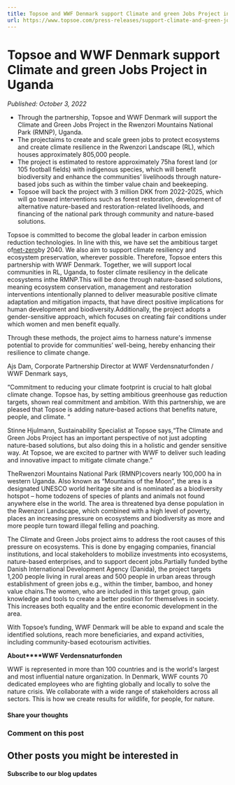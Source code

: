 ```yaml
---
title: Topsoe and WWF Denmark support Climate and green Jobs Project in Uganda
url: https://www.topsoe.com/press-releases/support-climate-and-green-jobs-project-in-uganda#main-content
---
```


# Topsoe and WWF Denmark support Climate and green Jobs Project in Uganda

*Published: October 3, 2022*

- Through the partnership, Topsoe and WWF Denmark will support the Climate and Green Jobs Project in the Rwenzori Mountains National Park (RMNP), Uganda.
- The projectaims to create and scale green jobs to protect ecosystems and create climate resilience in the Rwenzori Landscape (RL), which houses approximately 805,000 people.
- The project is estimated to restore approximately 75ha forest land (or 105 football fields) with indigenous species, which will benefit biodiversity and enhance the communities’ livelihoods through nature-based jobs such as within the timber value chain and beekeeping.
- Topsoe will back the project with 3 million DKK from 2022-2025, which will go toward interventions such as forest restoration, development of alternative nature-based and restoration-related livelihoods, and financing of the national park through community and nature-based solutions.

Topsoe is committed to become the global leader in carbon emission reduction technologies. In line with this, we have set the ambitious target of[net-zero](https://blog.topsoe.com/industry-leading-net-zero-targets)by 2040. We also aim to support climate resiliency and ecosystem preservation, wherever possible. Therefore, Topsoe enters this partnership with WWF Denmark. Together, we will support local communities in RL, Uganda, to foster climate resiliency in the delicate ecosystems inthe RMNP.This will be done through nature-based solutions, meaning ecosystem conservation, management and restoration interventions intentionally planned to deliver measurable positive climate adaptation and mitigation impacts, that have direct positive implications for human development and biodiversity.Additionally, the project adopts a gender-sensitive approach, which focuses on creating fair conditions under which women and men benefit equally.

Through these methods, the project aims to harness nature's immense potential to provide for communities’ well-being, hereby enhancing their resilience to climate change.

Ajs Dam, Corporate Partnership Director at WWF Verdensnaturfonden / WWF Denmark says,

“Commitment to reducing your climate footprint is crucial to halt global climate change. Topsoe has, by setting ambitious greenhouse gas reduction targets, shown real commitment and ambition. With this partnership, we are pleased that Topsoe is adding nature-based actions that benefits nature, people, and climate. “

Stinne Hjulmann, Sustainability Specialist at Topsoe says,“The Climate and Green Jobs Project has an important perspective of not just adopting nature-based solutions, but also doing this in a holistic and gender sensitive way. At Topsoe, we are excited to partner with WWF to deliver such leading and innovative impact to mitigate climate change.”

TheRwenzori Mountains National Park (RMNP)covers nearly 100,000 ha in western Uganda. Also known as “Mountains of the Moon”, the area is a designated UNESCO world heritage site and is nominated as a biodiversity hotspot – home todozens of species of plants and animals not found anywhere else in the world. The area is threatened bya dense population in the Rwenzori Landscape, which combined with a high level of poverty, places an increasing pressure on ecosystems and biodiversity as more and more people turn toward illegal felling and poaching.

The Climate and Green Jobs project aims to address the root causes of this pressure on ecosystems. This is done by engaging companies, financial institutions, and local stakeholders to mobilize investments into ecosystems, nature-based enterprises, and to support decent jobs.Partially funded bythe Danish International Development Agency (Danida), the project targets 1,200 people living in rural areas and 500 people in urban areas through establishment of green jobs e.g., within the timber, bamboo, and honey value chains.The women, who are included in this target group, gain knowledge and tools to create a better position for themselves in society. This increases both equality and the entire economic development in the area.

With Topsoe’s funding, WWF Denmark will be able to expand and scale the identified solutions, reach more beneficiaries, and expand activities, including community-based ecotourism activities.

**About****WWF Verdensnaturfonden**

WWF is represented in more than 100 countries and is the world's largest and most influential nature organization. In Denmark, WWF counts 70 dedicated employees who are fighting globally and locally to solve the nature crisis. We collaborate with a wide range of stakeholders across all sectors. This is how we create results for wildlife, for people, for nature.

#### Share your thoughts

### Comment on this post

## Other posts you might be interested in

#### Subscribe to our blog updates